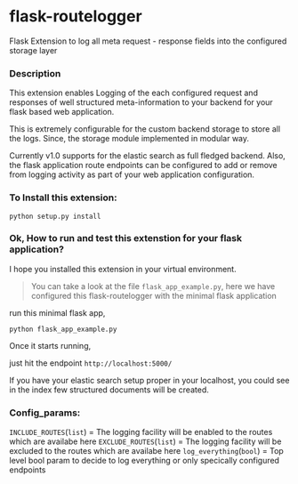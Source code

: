 # flask-routelogger
Flask Extension to log all meta request - response fields into the configured storage layer

### Description

This extension enables Logging of the each configured request and responses  of well structured meta-information to your backend for your flask based web application.

This is extremely configurable for the custom backend storage to store all the logs. Since, the storage module implemented in modular way.

Currently v1.0 supports for the elastic search as full fledged backend. Also, the flask application route endpoints can be configured to add or remove from logging activity as part of your web application configuration.

### To Install this extension:
`python setup.py install`

### Ok, How to run and test this extenstion for your flask application?

I hope you installed this extension in your virtual environment.

> You can take a look at the file `flask_app_example.py`, here we have configured this flask-routelogger with the minimal flask application

run this minimal flask app,

`python flask_app_example.py`

Once it starts running,

just hit the endpoint `http://localhost:5000/`

If you have your elastic search setup proper in your localhost, you could see in the index few structured documents will be created.

### Config_params:

`INCLUDE_ROUTES`(`list`) = The logging facility will be enabled to the routes which are availabe here
`EXCLUDE_ROUTES`(`list`) = The logging facility will be excluded to the routes which are availabe here
`log_everything`(`bool`) = Top level bool param to decide to log everything or only specically configured endpoints


